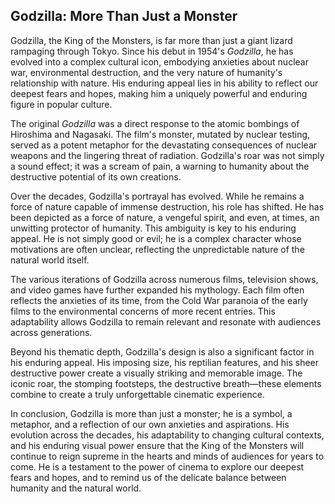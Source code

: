 ## Godzilla: More Than Just a Monster

Godzilla, the King of the Monsters, is far more than just a giant lizard rampaging through Tokyo.  Since his debut in 1954's *Godzilla*, he has evolved into a complex cultural icon, embodying anxieties about nuclear war, environmental destruction, and the very nature of humanity's relationship with nature.  His enduring appeal lies in his ability to reflect our deepest fears and hopes, making him a uniquely powerful and enduring figure in popular culture.

The original *Godzilla* was a direct response to the atomic bombings of Hiroshima and Nagasaki.  The film's monster, mutated by nuclear testing, served as a potent metaphor for the devastating consequences of nuclear weapons and the lingering threat of radiation.  Godzilla's roar was not simply a sound effect; it was a scream of pain, a warning to humanity about the destructive potential of its own creations.

Over the decades, Godzilla's portrayal has evolved.  While he remains a force of nature capable of immense destruction, his role has shifted.  He has been depicted as a force of nature, a vengeful spirit, and even, at times, an unwitting protector of humanity.  This ambiguity is key to his enduring appeal.  He is not simply good or evil; he is a complex character whose motivations are often unclear, reflecting the unpredictable nature of the natural world itself.

The various iterations of Godzilla across numerous films, television shows, and video games have further expanded his mythology.  Each film often reflects the anxieties of its time, from the Cold War paranoia of the early films to the environmental concerns of more recent entries.  This adaptability allows Godzilla to remain relevant and resonate with audiences across generations.

Beyond his thematic depth, Godzilla's design is also a significant factor in his enduring appeal.  His imposing size, his reptilian features, and his sheer destructive power create a visually striking and memorable image.  The iconic roar, the stomping footsteps, the destructive breath—these elements combine to create a truly unforgettable cinematic experience.

In conclusion, Godzilla is more than just a monster; he is a symbol, a metaphor, and a reflection of our own anxieties and aspirations.  His evolution across the decades, his adaptability to changing cultural contexts, and his enduring visual power ensure that the King of the Monsters will continue to reign supreme in the hearts and minds of audiences for years to come.  He is a testament to the power of cinema to explore our deepest fears and hopes, and to remind us of the delicate balance between humanity and the natural world.